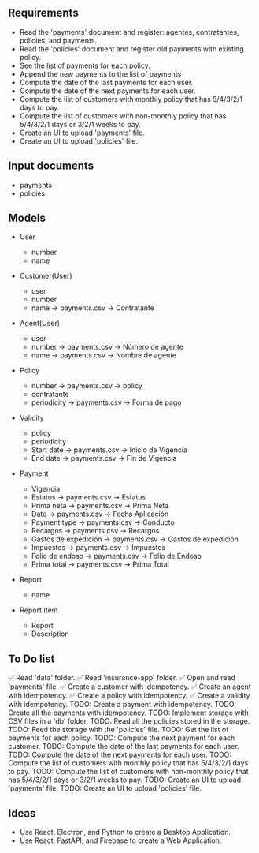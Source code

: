 ## Requirements

* Read the 'payments' document and register: agentes, contratantes, policies, and payments.
* Read the 'policies' document and register old payments with existing policy.
* See the list of payments for each policy.
* Append the new payments to the list of payments
* Compute the date of the last payments for each user.
* Compute the date of the next payments for each user.
* Compute the list of customers with monthly policy that has 5/4/3/2/1 days to pay.
* Compute the list of customers with non-monthly policy that has 5/4/3/2/1 days or 3/2/1 weeks to pay.
* Create an UI to upload 'payments' file.
* Create an UI to upload 'policies' file.

## Input documents

* payments
* policies

## Models

* User
    * number
    * name

* Customer(User)
    * user
    * number
    * name -> payments.csv -> Contratante

* Agent(User)
    * user
    * number -> payments.csv -> Número de agente
    * name -> payments.csv -> Nombre de agente

* Policy
    * number -> payments.csv -> policy
    * contratante
    * periodicity -> payments.csv -> Forma de pago

* Validity
    * policy
    * periodicity
    * Start date -> payments.csv -> Inicio de Vigencia
    * End date -> payments.csv -> Fin de Vigencia

* Payment
    * Vigencia
    * Estatus -> payments.csv -> Estatus
    * Prima neta -> payments.csv -> Prima Neta
    * Date -> payments.csv -> Fecha Aplicación
    * Payment type -> payments.csv -> Conducto
    * Recargos -> payments.csv -> Recargos
    * Gastos de expedición -> payments.csv -> Gastos de expedición
    * Impuestos -> payments.csv -> Impuestos
    * Folio de endoso -> payments.csv -> Folio de Endoso
    * Prima total -> payments.csv -> Prima Total

* Report
    * name

* Report Item
    * Report
    * Description

## To Do list

✅ Read 'data' folder.
✅ Read 'insurance-app' folder.
✅ Open and read 'payments' file.
✅ Create a customer with idempotency.
✅ Create an agent with idempotency.
✅ Create a policy with idempotency.
✅ Create a validity with idempotency.
TODO: Create a payment with idempotency.
TODO: Create all the payments with idempotency.
TODO: Implement storage with CSV files in a 'db' folder.
TODO: Read all the policies stored in the storage.
TODO: Feed the storage with the 'policies' file.
TODO: Get the list of payments for each policy.
TODO: Compute the next payment for each customer.
TODO: Compute the date of the last payments for each user.
TODO: Compute the date of the next payments for each user.
TODO: Compute the list of customers with monthly policy that has 5/4/3/2/1 days to pay.
TODO: Compute the list of customers with non-monthly policy that has 5/4/3/2/1 days or 3/2/1 weeks to pay.
TODO: Create an UI to upload 'payments' file.
TODO: Create an UI to upload 'policies' file.

## Ideas

* Use React, Electron, and Python to create a Desktop Application.
* Use React, FastAPI, and Firebase to create a Web Application.